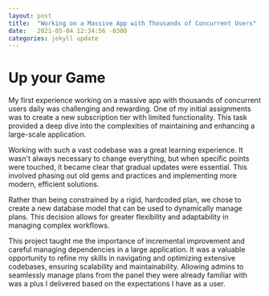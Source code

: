 ```yaml
---
layout: post
title:  "Working on a Massive App with Thousands of Concurrent Users"
date:   2021-05-04 12:34:56 -0300
categories: jekyll update
---
```

# Up your Game
My first experience working on a massive app with thousands of concurrent users daily was challenging and rewarding. One of my initial assignments was to create a new subscription tier with limited functionality. This task provided a deep dive into the complexities of maintaining and enhancing a large-scale application.
  
Working with such a vast codebase was a great learning experience. It wasn't always necessary to change everything, but when specific points were touched, it became clear that gradual updates were essential. This involved phasing out old gems and practices and implementing more modern, efficient solutions.
  
Rather than being constrained by a rigid, hardcoded plan, we chose to create a new database model that can be used to dynamically manage plans. This decision allows for greater flexibility and adaptability in managing complex workflows.
  
This project taught me the importance of incremental improvement and careful managing dependencies in a large application. It was a valuable opportunity to refine my skills in navigating and optimizing extensive codebases, ensuring scalability and maintainability. Allowing admins to seamlessly manage plans from the panel they were already familiar with was a plus I delivered based on the expectations I have as a user.